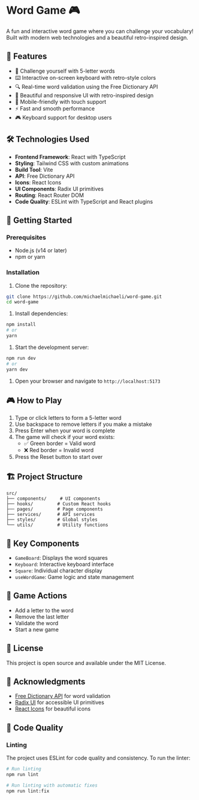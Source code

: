 # Word Game 🎮

A fun and interactive word game where you can challenge your vocabulary! Built with modern web technologies and a beautiful retro-inspired design.

## 🌟 Features

- 🎯 Challenge yourself with 5-letter words
- ⌨️ Interactive on-screen keyboard with retro-style colors
- 🔍 Real-time word validation using the Free Dictionary API
- 🎨 Beautiful and responsive UI with retro-inspired design
- 📱 Mobile-friendly with touch support
- ⚡ Fast and smooth performance
- 🎮 Keyboard support for desktop users

## 🛠️ Technologies Used

- **Frontend Framework**: React with TypeScript
- **Styling**: Tailwind CSS with custom animations
- **Build Tool**: Vite
- **API**: Free Dictionary API
- **Icons**: React Icons
- **UI Components**: Radix UI primitives
- **Routing**: React Router DOM
- **Code Quality**: ESLint with TypeScript and React plugins

## 🚀 Getting Started

### Prerequisites

- Node.js (v14 or later)
- npm or yarn

### Installation

1. Clone the repository:

```bash
git clone https://github.com/michaelmichaeli/word-game.git
cd word-game
```

1. Install dependencies:

```bash
npm install
# or
yarn
```

1. Start the development server:

```bash
npm run dev
# or
yarn dev
```

1. Open your browser and navigate to `http://localhost:5173`

## 🎮 How to Play

1. Type or click letters to form a 5-letter word
1. Use backspace to remove letters if you make a mistake
1. Press Enter when your word is complete
1. The game will check if your word exists:
   - ✅ Green border = Valid word
   - ❌ Red border = Invalid word
1. Press the Reset button to start over

## 🏗️ Project Structure

```text
src/
├── components/     # UI components
├── hooks/         # Custom React hooks
├── pages/         # Page components
├── services/      # API services
├── styles/        # Global styles
└── utils/         # Utility functions
```

## 🧩 Key Components

- `GameBoard`: Displays the word squares
- `Keyboard`: Interactive keyboard interface
- `Square`: Individual character display
- `useWordGame`: Game logic and state management

## 🔄 Game Actions

- Add a letter to the word
- Remove the last letter
- Validate the word
- Start a new game

## 📝 License

This project is open source and available under the MIT License.

## 🙏 Acknowledgments

- [Free Dictionary API](https://dictionaryapi.dev/) for word validation
- [Radix UI](https://www.radix-ui.com/) for accessible UI primitives
- [React Icons](https://react-icons.github.io/react-icons/) for beautiful icons

## 🧪 Code Quality

### Linting

The project uses ESLint for code quality and consistency. To run the linter:

```bash
# Run linting
npm run lint

# Run linting with automatic fixes
npm run lint:fix
```
